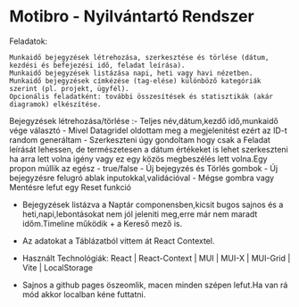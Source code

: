 # Motibro - Nyilvántartó Rendszer

Feladatok:

    Munkaidő bejegyzések létrehozása, szerkesztése és törlése (dátum, kezdési és befejezési idő, feladat leírása).
    Munkaidő bejegyzések listázása napi, heti vagy havi nézetben.
    Munkaidő bejegyzések címkézése (tag-elése) különböző kategóriák szerint (pl. projekt, ügyfél).
    Opcionális feladatként: további összesítések és statisztikák (akár diagramok) elkészítése.

Bejegyzések létrehozása/törlése :- Teljes név,dátum,kezdő idő,munkaidő vége választó - Mivel Datagridel oldottam meg a megjelenitést ezért az ID-t random generáltam - Szerkeszteni úgy gondoltam hogy csak a Feladat leírását lehessen,
de természetesen a dátum értékeket is lehet szerkeszteni ha arra lett volna igény vagy ez egy közös megbeszélés lett volna.Egy propon múllik az egész - true/false - Új bejegyzés és Törlés gombok - Új bejegyzésre felugró ablak inputokkal,validációval - Mégse gombra vagy Mentésre lefut egy Reset funkció

- Bejegyzések listázva a Naptár componensben,kicsit bugos sajnos és a heti,napi,lebontásokat nem jól jeleniti meg,erre már nem maradt időm.Timeline működik + a Kereső mező is.

- Az adatokat a Táblázatból vittem át React Contextel.

- Használt Technológiák: React | React-Context | MUI | MUI-X | MUI-Grid | Vite | LocalStorage

- Sajnos a github pages öszeomlik, macen minden szépen lefut.Ha van rá mód akkor localban kéne futtatni.
